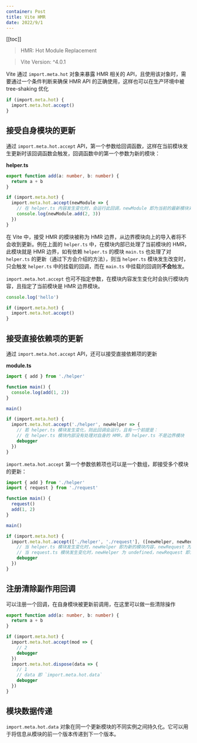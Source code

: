 ```yaml
---
container: Post
title: Vite HMR
date: 2022/9/1
---
```


[[toc]]

> HMR: Hot Module Replacement

> Vite Version: ^4.0.1

Vite 通过 `import.meta.hot` 对象来暴露 HMR 相关的 API，且使用该对象时，需要通过一个条件判断来确保 HMR API 的正确使用，这样也可以在生产环境中被 tree-shaking 优化

```ts
if (import.meta.hot) {
  import.meta.hot.accept()
}
```

## 接受自身模块的更新

通过 `import.meta.hot.accept` API，第一个参数给回调函数，这样在当前模块发生更新时该回调函数会触发，回调函数中的第一个参数为新的模块：

**helper.ts**

```ts
export function add(a: number, b: number) {
  return a + b
}

if (import.meta.hot) {
  import.meta.hot.accept(newModule => {
    // 在 helper.ts 内容发生变化时，会运行此回调，newModule 即为当前的最新模块对象
    console.log(newModule.add(2, 3))
  })
}
```

在 Vite 中，接受 HMR 的模块被称为 HMR 边界，从边界模块向上的导入者将不会收到更新。例在上面的 `helper.ts` 中，在模块内部已处理了当前模块的 HMR，此模块就是 HMR 边界，如有依赖 `helper.ts` 的模块 `main.ts` 也处理了对 `helper.ts` 的更新（通过下方会介绍的方法），则当 `helper.ts` 模块发生改变时，只会触发 `helper.ts` 中的挂载的回调，而在 `main.ts` 中挂载的回调则**不会**触发。

`import.meta.hot.accept` 也可不指定参数，在模块内容发生变化时会执行模块内容，且指定了当前模块是 HMR 边界模块。

```ts
console.log('hello')

if (import.meta.hot) {
  import.meta.hot.accept()
}
```

## 接受直接依赖项的更新

通过 `import.meta.hot.accept` API，还可以接受直接依赖项的更新

**module.ts**

```ts
import { add } from './helper'

function main() {
  console.log(add(1, 2))
}

main()

if (import.meta.hot) {
  import.meta.hot.accept('./helper', newHelper => {
    // 若 helper.ts 模块发生变化，则此回调会运行，且有一个前提是：
    // 在 helper.ts 模块内部没有处理对自身的 HMR，即 helper.ts 不是边界模块
    debugger
  })
}
```

`import.meta.hot.accept` 第一个参数依赖项也可以是一个数组，即接受多个模块的更新：

```ts
import { add } from './helper'
import { request } from './request'

function main() {
  request()
  add(1, 2)
}

main()

if (import.meta.hot) {
  import.meta.hot.accept(['./helper', './request'], ([newHelper, newRequest]) => {
    // 当 helper.ts 模块发生变化时，newHelper 即为新的模块内容，newRequest 为 undefined
    // 当 request.ts 模块发生变化时，newHelper 为 undefined，newRequest 即为新的模块内容
    debugger
  })
}
```

## 注册清除副作用回调

可以注册一个回调，在自身模块被更新前调用，在这里可以做一些清除操作

```ts
export function add(a: number, b: number) {
  return a + b
}

if (import.meta.hot) {
  import.meta.hot.accept(mod => {
    // 2
    debugger
  })
  import.meta.hot.dispose(data => {
    // 1
    // data 即 `import.meta.hot.data`
    debugger
  })
}
```

## 模块数据传递

`import.meta.hot.data` 对象在同一个更新模块的不同实例之间持久化。它可以用于将信息从模块的前一个版本传递到下一个版本。
